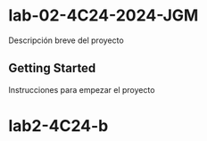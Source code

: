 # lab-02-4C24-2024-JGM 

Descripción breve del proyecto

## Getting Started

Instrucciones para empezar el proyecto
# lab2-4C24-b
